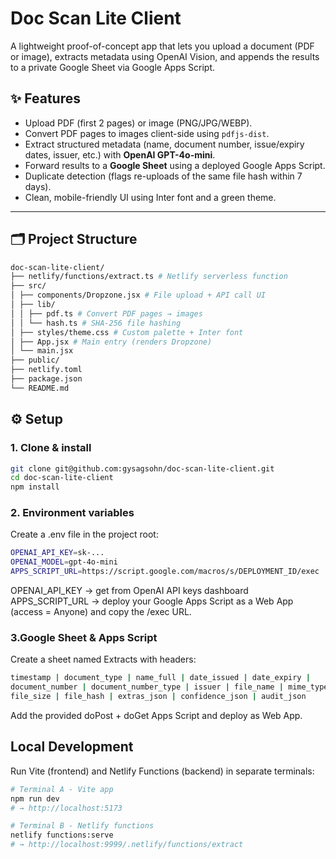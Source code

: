 # Doc Scan Lite Client

A lightweight proof-of-concept app that lets you upload a document (PDF or image), extracts metadata using OpenAI Vision, and appends the results to a private Google Sheet via Google Apps Script.

## ✨ Features

- Upload PDF (first 2 pages) or image (PNG/JPG/WEBP).
- Convert PDF pages to images client-side using `pdfjs-dist`.
- Extract structured metadata (name, document number, issue/expiry dates, issuer, etc.) with **OpenAI GPT-4o-mini**.
- Forward results to a **Google Sheet** using a deployed Google Apps Script.
- Duplicate detection (flags re-uploads of the same file hash within 7 days).
- Clean, mobile-friendly UI using Inter font and a green theme.

---

## 🗂 Project Structure

```bash
doc-scan-lite-client/
├── netlify/functions/extract.ts # Netlify serverless function
├── src/
│ ├── components/Dropzone.jsx # File upload + API call UI
│ ├── lib/
│ │ ├── pdf.ts # Convert PDF pages → images
│ │ └── hash.ts # SHA-256 file hashing
│ ├── styles/theme.css # Custom palette + Inter font
│ ├── App.jsx # Main entry (renders Dropzone)
│ └── main.jsx
├── public/
├── netlify.toml
├── package.json
└── README.md
```

## ⚙️ Setup

### 1. Clone & install

```bash
git clone git@github.com:gysagsohn/doc-scan-lite-client.git
cd doc-scan-lite-client
npm install
```

### 2. Environment variables

Create a .env file in the project root:

```bash
OPENAI_API_KEY=sk-...
OPENAI_MODEL=gpt-4o-mini
APPS_SCRIPT_URL=https://script.google.com/macros/s/DEPLOYMENT_ID/exec
```

OPENAI_API_KEY → get from OpenAI API keys dashboard
APPS_SCRIPT_URL → deploy your Google Apps Script as a Web App (access = Anyone) and copy the /exec URL.

### 3.Google Sheet & Apps Script
Create a sheet named Extracts with headers:

```bash
timestamp | document_type | name_full | date_issued | date_expiry |
document_number | document_number_type | issuer | file_name | mime_type |
file_size | file_hash | extras_json | confidence_json | audit_json
```
Add the provided doPost + doGet Apps Script and deploy as Web App.

## Local Development
Run Vite (frontend) and Netlify Functions (backend) in separate terminals:

``` bash
# Terminal A - Vite app
npm run dev
# → http://localhost:5173

# Terminal B - Netlify functions
netlify functions:serve
# → http://localhost:9999/.netlify/functions/extract
```